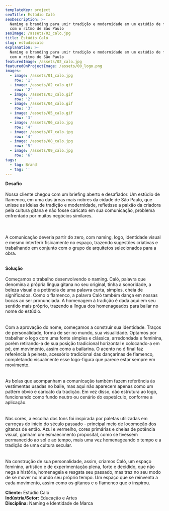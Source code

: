 ```yaml
---
templateKey: project
seoTitle: Estúdio Caló
seoDescription: >-
  Naming e branding para unir tradição e modernidade em um estúdio de flamenco
  com o ritmo de São Paulo
seoImage: /assets/02_calo.jpg
title: Estúdio Caló
slug: estudiocalo
explanation: >-
  Naming e branding para unir tradição e modernidade em um estúdio de flamenco
  com o ritmo de São Paulo
featuredImage: /assets/02_calo.jpg
featuredOnProjectImage: /assets/00_logo.png
images:
  - image: /assets/01_calo.jpg
    row: '1'
  - image: /assets/02_calo.gif
    row: '2'
  - image: /assets/03_calo.gif
    row: '2'
  - image: /assets/04_calo.gif
    row: '3'
  - image: /assets/05_calo.gif
    row: '3'
  - image: /assets/06_calo.jpg
    row: '4'
  - image: /assets/07_calo.jpg
    row: '4'
  - image: /assets/08_calo.jpg
    row: '5'
  - image: /assets/09_calo.jpg
    row: '6'
tags:
  - tag: Brand
  - tag: ''
---
```

**Desafio**
<br><br>
Nossa cliente chegou com um briefing aberto e desafiador. Um estúdio de flamenco, em uma das áreas mais nobres da cidade de São Paulo, que unisse as ideias de tradição e modernidade, refletisse a paixão da criadora pela cultura gitana e não fosse caricato em sua comunicação, problema enfrentado por muitos negócios similares.\
<br><br>\
A comunicação deveria partir do zero, com naming, logo, identidade visual e mesmo interferir fisicamente no espaço, trazendo sugestões criativas e trabalhando em conjunto com o grupo de arquitetos selecionados para a obra.
<br><br>


**Solução**
<br><br>
Começamos o trabalho desenvolvendo o naming. Caló, palavra que denomina a própria língua gitana no seu original, tinha a sonoridade, a beleza visual e a potência de uma palavra curta, simples, cheia de significados. Como o flamenco, a palavra Caló também dança em nossas bocas ao ser pronunciada. A homenagem à tradição é dada aqui em seu sentido mais próprio, trazendo a língua dos homenageados para bailar no nome do estúdio. \
<br>\
Com a aprovação do nome, começamos a construir sua identidade. Traços de personalidade, forma de ser no mundo, sua visualidade. Optamos por trabalhar o logo com uma fonte simples e clássica, arredondada e feminina, porém retirando-a de sua posição tradicional horizontal e colocando-a em pé, em movimento, assim como a bailarina. O acento no ó final faz referência à peineta, acessório tradicional das dançarinas de flamenco, completando visualmente esse logo-figura que parece estar sempre em movimento. \
<br>\
As bolas que acompanham a comunicação também fazem referência às vestimentas usadas no baile, mas aqui não aparecem apenas como um pattern óbvio e caricato da tradição. Em vez disso, dão estrutura ao logo, funcionando como fundo neutro ou  cenário do espetáculo, conforme a aplicação.\
<br>\
Nas cores, a escolha dos tons foi inspirada por paletas utilizadas em carroças do início do século passado - principal meio de locomoção dos gitanos de então. Azul e vermelho, cores primárias e cheias de potência visual, ganham um esmaecimento proposital, como se tivessem permanecido ao sol e ao tempo, mais uma vez homenageando o tempo e a tradição de uma cultura secular.\
<br>\
Na construção de sua personalidade, assim, criamos Caló, um espaço feminino, artístico e de experimentação plena, forte e decidido, que não nega a história, homenageia e resgata seu passado, mas traz no seu modo de se mover no mundo seu próprio tempo. Um espaço que se reinventa a cada movimento, assim como os gitanos e o flamenco que o inspirou.

**Cliente:** Estúdio Caló
<br>
**Indústria/Setor:** Educação e Artes
<br>
**Disciplina:** Naming e Identidade de Marca
<br><br><br><br>
